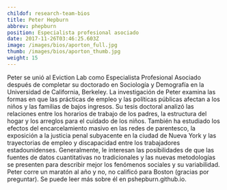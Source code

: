 ```yaml
---
childof: research-team-bios
title: Peter Hepburn
abbrev: phepburn
position: Especialista profesional asociado
date: 2017-11-26T03:46:25.603Z
image: /images/bios/aporton_full.jpg
thumb: /images/bios/aporton_thumb.jpg
weight: 15
---
```

Peter se unió al Eviction Lab como Especialista Profesional Asociado después de completar su doctorado en Sociología y Demografía en la Universidad de California, Berkeley. La investigación de Peter examina las formas en que las prácticas de empleo y las políticas públicas afectan a los niños y las familias de bajos ingresos. Su tesis doctoral analizó las relaciones entre los horarios de trabajo de los padres, la estructura del hogar y los arreglos para el cuidado de los niños. También ha estudiado los efectos del encarcelamiento masivo en las redes de parentesco, la exposición a la justicia penal subyacente en la ciudad de Nueva York y las trayectorias de empleo y discapacidad entre los trabajadores estadounidenses. Generalmente, le interesan las posibilidades de que las fuentes de datos cuantitativas no tradicionales y las nuevas metodologías se presenten para describir mejor los fenómenos sociales y su variabilidad. Peter corre un maratón al año y no, no calificó para Boston (gracias por preguntar). Se puede leer más sobre él en pshepburn.github.io.